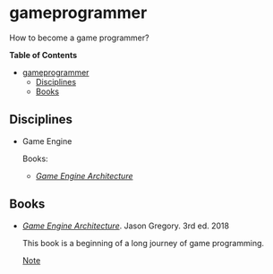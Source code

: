 # gameprogrammer
How to become a game programmer?

**Table of Contents**
- [gameprogrammer](#gameprogrammer)
    - [Disciplines](#disciplines)
    - [Books](#books)

## Disciplines

- Game Engine

    Books: 

    - [*Game Engine Architecture*](#gregory-2018)

## Books

- <span id="gregory-2018">[*Game Engine Architecture*](https://www.gameenginebook.com/)</span>. Jason Gregory. 3rd ed. 2018

    This book is a beginning of a long journey of game programming.

    [Note](https://raphaeldhwang.github.io/notes/book/game-engine-arthitecture-3e/)